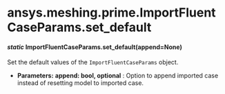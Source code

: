 # ansys.meshing.prime.ImportFluentCaseParams.set_default



#### *static* ImportFluentCaseParams.set_default(append=None)

Set the default values of the `ImportFluentCaseParams` object.

* **Parameters:**
  **append: bool, optional**
  : Option to append imported case instead of resetting model to imported case.

<!-- !! processed by numpydoc !! -->
